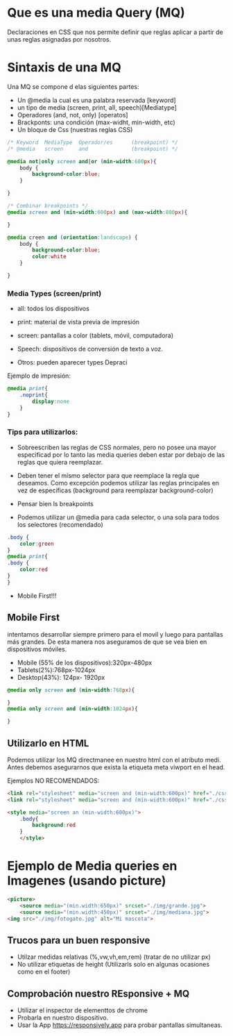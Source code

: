 # Que es una media Query (MQ)

Declaraciones en CSS que nos permite definir que reglas aplicar a partir de unas reglas asignadas por nosotros. 

# Sintaxis de una MQ

Una MQ se compone d elas siguientes partes:
- Un @media la cual es una palabra reservada [keyword]
- un tipo de media (screen, print, all, speech)[Mediatype]
- Operadores (and, not, only) [operatos]
- Brackponts: una condición (max-widht, min-width, etc)
- Un bloque de Css (nuestras reglas CSS)

```css
/* Keyword  MediaType  Operador/es      (breakpoint) */
/* @media   screen     and              (breakpoint) */

@media not|only screen and|or (min-width:600px){
    body {
        background-color:blue;
    }

}

/* Combinar breakpoints */
@media screen and (min-width:600px) and (max-width:800px){

}

@media creen and (orientation:landscape) {
    body {
        background-color:blue;
        color:white
    }

}

```
### Media Types (screen/print)

- all: todos los dispositivos
- print: material de vista previa de impresión
- screen: pantallas a color (tablets, móvil, computadora)

- Speech: dispositivos de conversión de texto a voz.
- Otros: pueden aparecer types Depraci

Ejemplo de impresión:
```css
@media print{
    .noprint{
        display:none
    }
}
```

### Tips para utilizarlos:

- Sobreescriben las reglas de CSS normales, pero no posee una mayor especificad por lo tanto las media queries deben estar por debajo de las reglas que quiera reemplazar.

- Deben tener el mismo selector para que reemplace la regla que deseamos.  Como excepción podemos utilizar las reglas principales en vez de específicas (background para reemplazar background-color)

- Pensar bien ls breakpoints
- Podemos utilizar un @media para cada selector, o una sola para todos los selectores (recomendado)
``` css
.body {
    color:green
}
@media print{
.body {
    color:red
}
}
```
- Mobile First!!! 

## Mobile First
intentamos desarrollar siempre primero para el movil y luego para pantallas más grandes. De esta manera nos aseguramos de que se vea bien en dispositivos móviles.

- Mobile (55% de los dispositivos):320px-480px
- Tablets(2%):768px-1024px
- Desktop(43%): 124px- 1920px
``` css
@media only screen and (min-width:768px){

}
@media only screen and (min-width:1024px){

}
```
## Utilizarlo en HTML 
Podemos utilizar los MQ directmanee en nuestro html con el atributo medi. Antes debemos asegurarnos que exista la etiqueta meta viwport en el head. 
<meta name="viewport" content="width=device-width, initial-scale=1.0">

Ejemplos NO RECOMENDADOS:
```html
<link rel="stylesheet" media="screen and (min-width:600px)" href="./css/estilos-tablet.css">
<link rel="stylesheet" media="screen and (min-width:600px)" href="./css/estilos-desktop.css">

<style media="screen an (min-width:600px)">
    .body{
        background:red
    }
    </style>
```

# Ejemplo de Media queries en Imagenes (usando picture)

```html 
<picture>
    <source media="(min.width:650px)" srcset="./img/grande.jpg">
    <source media="(min.width:450px)" srcset="./img/mediana.jpg">
<img src="./img/fotogato.jpg" alt="Mi mascota">
```

## Trucos para un buen responsive
- Utilzar medidas relativas (%,vw,vh,em,rem) (tratar de no utilizar px)
- No utilizar etiquetas de height (Utilizarls solo en algunas ocasiones como en el footer)

## Comprobación nuestro REsponsive + MQ
- Utilizar el inspector de elementtos de chrome
- Probarla en nuestro dispositivo.
- Usar la App https://responsively.app para probar pantallas simultaneas.


